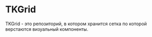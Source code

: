 # TKGrid
TKGrid - это репозиторий, в котором хранится сетка по которой верстаются визуальный компоненты.

